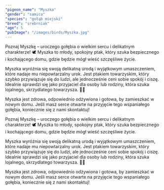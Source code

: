 ```yaml
---
"pigeon_name": "Myszka"
"gender": "samica"
"species": "gołąb miejski"
"breed": "srebrniak"
"age": 5
"pubImage": "/images/birds/Myszka.jpg"
---
```

Poznaj Myszkę – uroczego gołębia o wielkim sercu i delikatnym charakterze! 🕊️ Myszka to młody, spokojny ptak, który szuka bezpiecznego i kochającego domu, gdzie będzie mógł wieść szczęśliwe życie.

Myszka wyróżnia się swoją delikatną urodą i wyjątkowym umaszczeniem, które nadaje mu niepowtarzalny urok. Jest ptakiem towarzyskim, który szybko przywiązuje się do ludzi, ale jednocześnie ceni sobie spokój i ciszę. Idealnie sprawdzi się jako przyjaciel dla osoby lub rodziny, która szuka lojalnego, skrzydlatego towarzysza. 🏡💕

Myszka jest zdrowa, odpowiednio odżywiona i gotowa, by zamieszkać w nowym domu. Jeśli masz serce otwarte na przyjęcie tego wspaniałego gołębia, koniecznie się z nami skontaktuj!

Poznaj Myszkę – uroczego gołębia o wielkim sercu i delikatnym charakterze! 🕊️ Myszka to młody, spokojny ptak, który szuka bezpiecznego i kochającego domu, gdzie będzie mógł wieść szczęśliwe życie.

Myszka wyróżnia się swoją delikatną urodą i wyjątkowym umaszczeniem, które nadaje mu niepowtarzalny urok. Jest ptakiem towarzyskim, który szybko przywiązuje się do ludzi, ale jednocześnie ceni sobie spokój i ciszę. Idealnie sprawdzi się jako przyjaciel dla osoby lub rodziny, która szuka lojalnego, skrzydlatego towarzysza. 🏡💕

Myszka jest zdrowa, odpowiednio odżywiona i gotowa, by zamieszkać w nowym domu. Jeśli masz serce otwarte na przyjęcie tego wspaniałego gołębia, koniecznie się z nami skontaktuj!